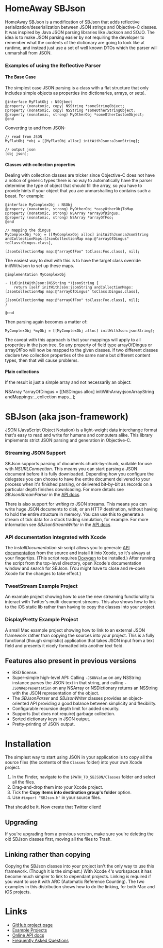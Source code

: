 HomeAway SBJson
===============
HomeAway SBJson is a modification of SBJson that adds reflective serialization/deserialization between JSON strings and Objective-C classes.  It was inspired by Java JSON parsing libraries like Jackson and SOJO.  The idea is to make JSON parsing easier by not requiring the developer to remember what the contents of the dictionary are going to look like at runtime, and instead just use a set of well known DTOs which the parser will unmarshall from JSON.

### Examples of using the Reflective Parser

#### The Base Case
The simplest case JSON parsing is a class with a flat structure that only includes simple objects as properties (no dictionaries, arrays, or sets).

	@interface MyFlatObj : NSOjbect
	@property (nonatomic, copy) NSString *someStringObject;
	@property (nonatomic, copy) NSString *someOtherStringObject;
	@property (nonatomic, strong) MyOtherObj *someOtherCustomObject;
	@end
	
Converting to and from JSON:

	// read from JSON
	MyFlatObj *obj = [[MyFlatObj alloc] initWithJson:aJsonString];
	
	// output json
	[obj json];
	
#### Classes with collection properties
Dealing with collection classes are tricker since Objective-C does not have a notion of generic types there is no way to automatically have the parser determine the type of object that should fill the array, so you have to provide hints if your object that you are unmarshalling to contains such a beast.  For example:

	@interface MyComplexObj : NSObj
	@property (nonatomic, strong) MyOtherObj *easyOtherObjToMap
	@property (nonatomic, strong) NSArray *arrayOfDingus;
	@property (nonatomic, strong) NSArray *arrayOfFoo;
	@end
	
	// mapping the dingus
	MyComplexObj *obj = [[MyComplexObj alloc] initWithJson:aJsonString andCollectionMaps:[JsonCollectionMap map:@"arrayOfDingus" toClass:Dingus.class],
																						 [JsonCollectionMap map:@"arrayOfFoo" toClass:Foo.class], nil];
	
The easiest way to deal with this is to have the target class override initWithJson to set up these maps.  

	@implementation MyComplexObj
	
	- (id)initWithJson:(NSString *)jsonString {
		return [self initWithJson:jsonString andCollectionMaps:[JsonCollectionMap map:@"arrayOfDingus" toClass:Dingus.class],
															   [JsonCollectionMap map:@"arrayOfFoo" toClass:Foo.class], nil];
	}
	
	@end
	
Then parsing again becomes a matter of:

	MyComplexObj *myObj = [[MyComplexObj alloc] initWithJson:jsonString];

The caveat with this approach is that your mappings will apply to all properties in the json tree.  So any property of field type arrayOfDingus or arrayOfFoo will now be mapped to the given classes.  If two different classes declare two collection properties of the same name but different content types, then that will cause problems.

#### Plain collections

If the result is just a simple array and not necessarily an object:

NSArray *arrayOfDingus = [[NSDingus alloc] initWithArray:jsonArrayString andMappings:...collection maps...];

SBJson (aka json-framework)
===========================

JSON (JavaScript Object Notation) is a light-weight data interchange format that's easy to read and write for humans and computers alike. This library implements strict JSON parsing and generation in Objective-C.

### Streaming JSON Support

SBJson supports parsing of documents chunk-by-chunk, suitable for use with *NSURLConnection*. This means you can start parsing a JSON document before it is fully downloaded. Depending how you configure the delegates you can choose to have the entire document delivered to your process when it's finished parsing, or delivered bit-by-bit as records on a particular depth finishes downloading. For more details see *SBJsonStreamParser* in the [API docs][api].

There is also support for *writing to* JSON streams. This means you can write huge JSON documents to disk, or an HTTP destination, without having to hold the entire structure in memory. You can use this to generate a stream of tick data for a stock trading simulation, for example. For more information see *SBJsonStreamWriter* in the [API docs][api].

### API documentation integrated with Xcode

The *InstallDocumentation.sh* script allows you to generate [API documentation][api] from the source and install it into Xcode, so it's always at your fingertips. (This script requires [Doxygen][] to be installed.) After running the script from the top-level directory, open Xcode's documentation window and search for SBJson. (You might have to close and re-open Xcode for the changes to take effect.)

### TweetStream Example Project

An example project showing how to use the new streaming functionality to interact with Twitter's multi-document streams. This also shows how to link to the iOS static lib rather than having to copy the classes into your project.

### DisplayPretty Example Project

A small Mac example project showing how to link to an external JSON framework rather than copying the sources into your project. This is a fully functional (though simplistic) application that takes JSON input from a text field and presents it nicely formatted into another text field.

Features also present in previous versions
------------------------------------------

* BSD license.
* Super-simple high-level API: Calling `-JSONValue` on any NSString instance parses the JSON text in that string, and calling `-JSONRepresentation` on any NSArray or NSDictionary returns an NSString with the JSON representation of the object.
* The *SBJsonParser* and *SBJsonWriter* classes provides an object-oriented API providing a good balance between simplicity and flexibility.
* Configurable recursion depth limit for added security.
* Supports (but does not require) garbage collection.
* Sorted dictionary keys in JSON output.
* Pretty-printing of JSON output.

Installation
============

The simplest way to start using JSON in your application is to copy all the source files (the contents of the `Classes` folder) into your own Xcode project.

1. In the Finder, navigate to the `$PATH_TO_SBJSON/Classes` folder and select all the files.
1. Drag-and-drop them into your Xcode project.
1. Tick the **Copy items into destination group's folder** option.
1. Use `#import "SBJson.h"` in  your source files.

That should be it. Now create that Twitter client!

Upgrading
---------

If you're upgrading from a previous version, make sure you're deleting the old SBJson classes first, moving all the files to Trash.


Linking rather than copying
---------------------------

Copying the SBJson classes into your project isn't the only way to use this framework. (Though it is the simplest.) With Xcode 4's workspaces it has become much simpler to link to dependant projects. Linking is required if you want to use it with ARC (Automatic Reference Counting). The two examples in this distribution shows how to do the linking, for both Mac and iOS projects.

Links
=====

* [GitHub project page](http://github.com/stig/json-framework)
* [Example Projects](http://github.com/stig/json-framework/Examples)
* [Online API docs][api]
* [Frequently Asked Questions](http://github.com/stig/json-framework/wiki/FrequentlyAskedQuestions)

[api]: http://stig.github.com/json-framework/api/3.0/
[Doxygen]: http://doxygen.org
